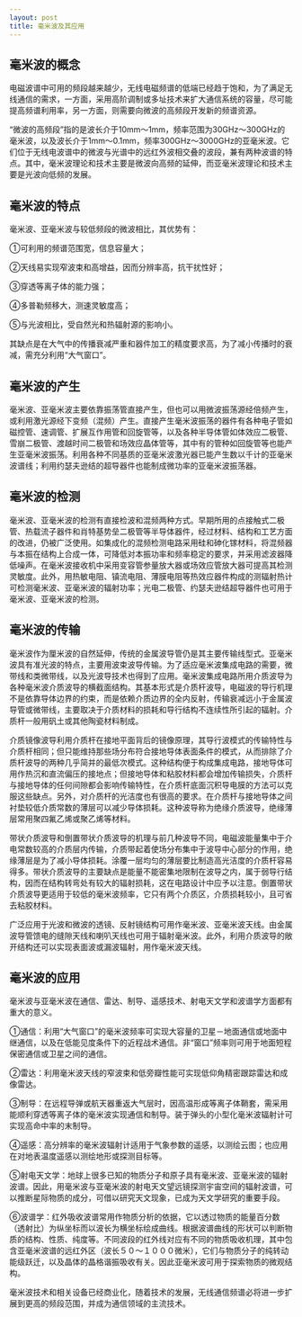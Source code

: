 ```yaml
---
layout: post
title: 毫米波及其应用
---
```


## 毫米波的概念

电磁波谱中可用的频段越来越少，无线电磁频谱的低端已经趋于饱和，为了满足无线通信的需求，一方面，采用高阶调制或多址技术来扩大通信系统的容量，尽可能提高频谱利用率，另一方面，则需要向微波的高频段开发新的频谱资源。

“微波的高频段”指的是波长介于10mm～1mm，频率范围为30GHz～300GHz的毫米波，以及波长介于1mm～0.1mm，频率300GHz～3000GHz的亚毫米波。它们位于无线电波谱中的微波与光谱中的远红外波相交叠的波段，兼有两种波谱的特点。其中，毫米波理论和技术主要是微波向高频的延伸，而亚毫米波理论和技术主要是光波向低频的发展。

## 毫米波的特点

毫米波、亚毫米波与较低频段的微波相比，其优势有：

①可利用的频谱范围宽，信息容量大；

②天线易实现窄波束和高增益，因而分辨率高，抗干扰性好；

③穿透等离子体的能力强；

④多普勒频移大，测速灵敏度高；

⑤与光波相比，受自然光和热辐射源的影响小。

其缺点是在大气中的传播衰减严重和器件加工的精度要求高，为了减小传播时的衰减，需充分利用“大气窗口”。

## 毫米波的产生

毫米波、亚毫米波主要依靠振荡管直接产生，但也可以用微波振荡源经倍频产生，或利用激光源经下变频（混频）产生。直接产生毫米波振荡的器件有各种电子管如磁控管、速调管、扩展互作用管和回旋管等，以及各种半导体管如体效应二极管、雪崩二极管、渡越时间二极管和场效应晶体管等，其中有的管种如回旋管等也能产生亚毫米波振荡。利用各种不同基质的亚毫米波激光器已能产生数以千计的亚毫米波谱线；利用约瑟夫逊结的超导器件也能制成微功率的亚毫米波振荡器。

## 毫米波的检测

毫米波、亚毫米波的检测有直接检波和混频两种方式。早期所用的点接触式二极管、热载流子器件和肖特基势垒二极管等半导体器件，经过材料、结构和工艺方面的改进，仍被广泛使用。如集成化的混频检测电路采用硅和砷化镓材料，将混频器与本振在结构上合成一体，可降低对本振功率和频率稳定的要求，并采用滤波器降低噪声。在毫米波接收机中采用变容管参量放大器或场效应管放大器可提高其检测灵敏度。此外，用热敏电阻、镇流电阻、薄膜电阻等热效应器件构成的测辐射热计可检测毫米波、亚毫米波的辐射功率；光电二极管、约瑟夫逊结超导器件也可用于毫米波、亚毫米波的检测。

## 毫米波的传输

毫米波作为厘米波的自然延伸，传统的金属波导管仍是其主要传输线型式。亚毫米波具有准光波的特点，主要用波束波导传输。为了适应毫米波集成电路的需要，微带线和类微带线，以及光波导技术也得到了应用。毫米波集成电路所用介质波导为各种毫米波介质波导的横截面结构。其基本形式是介质杆波导，电磁波的导行机理不是依靠导体边界的约束，而是依赖介质边界的全内反射，传输衰减远小于金属波导管或微带线，主要取决于介质材料的损耗和导行结构不连续性所引起的辐射。介质杆一般用矾土或其他陶瓷材料制成。

介质镜像波导利用介质杆在接地平面背后的镜像原理，其导行波模式的传输特性与介质杆相同；但只能维持那些场分布符合接地导体表面条件的模式，从而排除了介质杆波导的两种几乎简并的最低次模式。这种结构便于构成集成电路，接地导体可用作热沉和直流偏压的接地点；但接地导体和粘胶材料都会增加传输损失，介质杆与接地导体的任何间隙都会影响传输特性，在介质杆底面沉积导电膜的方法可以克服这些缺点。另外，对介质杆的光洁度也有很高的要求。在介质杆与接地导体之间衬垫较低介质常数的薄层可以减少导体损耗。这种波导称为绝缘介质波导，绝缘薄层常用聚四氟乙烯或聚乙烯等材料。

带状介质波导和倒置带状介质波导的机理与前几种波导不同，电磁波能量集中于介电常数较高的介质层内传输，介质带起着使场分布集中于波导中心部分的作用，绝缘薄层是为了减小导体损耗。涂覆一层均匀的薄层要比制造高光洁度的介质杆容易得多。带状介质波导的主要缺点是能量不能密集地限制在波导之内，属于弱导行结构，因而在结构转弯处有较大的辐射损耗，这在电路设计中应予以注意。倒置带状介质波导更适用于较低的毫米波频率，它只有两个介质区，介质损耗较小，且可省去粘胶材料。

广泛应用于光波和微波的透镜、反射镜结构可用作毫米波、亚毫米波天线。由金属波导管馈电的缝隙天线和喇叭天线也可用于辐射毫米波。此外，利用介质波导的敞开结构还可以实现表面波或漏波辐射，用作毫米波天线。

## 毫米波的应用

毫米波与亚毫米波在通信、雷达、制导、遥感技术、射电天文学和波谱学方面都有重大的意义。

①通信：利用“大气窗口”的毫米波频率可实现大容量的卫星－地面通信或地面中继通信，以及在低能见度条件下的近程战术通信。非“窗口”频率则可用于地面短程保密通信或卫星之间的通信。

②雷达：利用毫米波天线的窄波束和低旁瓣性能可实现低仰角精密跟踪雷达和成像雷达。

③制导：在远程导弹或航天器重返大气层时，因高温形成等离子体鞘套，需采用能顺利穿透等离子体的毫米波实现通信和制导。装于弹头的小型化毫米波辐射计可实现高命中率的末制导。

④遥感：高分辨率的毫米波辐射计适用于气象参数的遥感，以测绘云图；也应用在对地表温度遥感以测绘地形或探测目标等。

⑤射电天文学：地球上很多已知的物质分子和原子具有毫米波、亚毫米波的辐射波谱。因此，用毫米波与亚毫米波的射电天文望远镜探测宇宙空间的辐射波谱，可以推断星际物质的成分，可借以研究天文现象，已成为天文学研究的重要手段。

⑥波谱学：红外吸收波谱常用作物质分析的依据，它以透过物质的能量百分数（透射比）为纵坐标而以波长为横坐标绘成曲线。根据波谱曲线的形状可以判断物质的结构、性质、纯度等。不同波段的红外线对应有不同的物质吸收机理，其中包含亚毫米波谱的远红外区（波长５０～１０００微米），它们与物质分子的纯转动能级跃迁，以及晶体的晶格谐振吸收有关。因此亚毫米波可用于探索物质的微观结构。

毫米波技术和相关设备已经商业化，随着技术的发展，无线通信频谱必将进一步扩展到更高的频段范围，并成为通信领域的主流技术。
